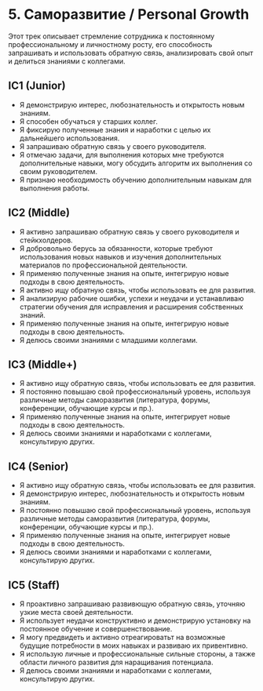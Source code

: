 # 5. Саморазвитие / Personal Growth

Этот трек описывает стремление сотрудника к постоянному профессиональному и личностному росту, его способность запрашивать и использовать обратную связь, анализировать свой опыт и делиться знаниями с коллегами.

## IC1 (Junior)
- Я демонстрирую интерес, любознательность и открытость новым знаниям.
- Я способен обучаться у старших коллег.
- Я фиксирую полученные знания и наработки с целью их дальнейшего использования.
- Я запрашиваю обратную связь у своего руководителя.
- Я отмечаю задачи, для выполнения которых мне требуются дополнительные навыки, могу обсудить алгоритм их выполнения со своим руководителем.
- Я признаю необходимость обучению дополнительным навыкам для выполнения работы.

## IC2 (Middle)
- Я активно запрашиваю обратную связь у своего руководителя и стейкхолдеров.
- Я добровольно берусь за обязанности, которые требуют использования новых навыков и изучения дополнительных материалов по профессиональной деятельности.
- Я применяю полученные знания на опыте, интегрирую новые подходы в свою деятельность.
- Я активно ищу обратную связь, чтобы использовать ее для развития.
- Я анализирую рабочие ошибки, успехи и неудачи и устанавливаю стратегии обучения для исправления и расширения собственных знаний.
- Я применяю полученные знания на опыте, интегрирую новые подходы в свою деятельность.
- Я делюсь своими знаниями с младшими коллегами.

## IC3 (Middle+)
- Я активно ищу обратную связь, чтобы использовать ее для развития.
- Я постоянно повышаю свой профессиональный уровень, используя различные методы саморазвития (литература, форумы, конференции, обучающие курсы и пр.).
- Я применяю полученные знания на опыте, интегрирует новые подходы в свою деятельность.
- Я делюсь своими знаниями и наработками с коллегами, консультирую других.

## IC4 (Senior)
- Я активно ищу обратную связь, чтобы использовать ее для развития.
- Я демонстрирую интерес, любознательность и открытость новым знаниям.
- Я постоянно повышаю свой профессиональный уровень, используя различные методы саморазвития (литература, форумы, конференции, обучающие курсы и пр.).
- Я применяю полученные знания на опыте, интегрирует новые подходы в свою деятельность.
- Я делюсь своими знаниями и наработками с коллегами, консультирую других.

## IC5 (Staff)
- Я проактивно запрашиваю развивющую обратную связь, уточняю узкие места своей деятельности.
- Я использует неудачи конструктивно и демонстрирую установку на постоянное обучение и совершенствование.
- Я могу предвидеть и активно отреагироватьт на возможные будущие потребности в моих навыках и развиваю их привентивно.
- Я использую личные и профессиональные сильные стороны, а также области личного развития для наращивания потенциала.
- Я делюсь своими знаниями и наработками с коллегами, консультирую других. 